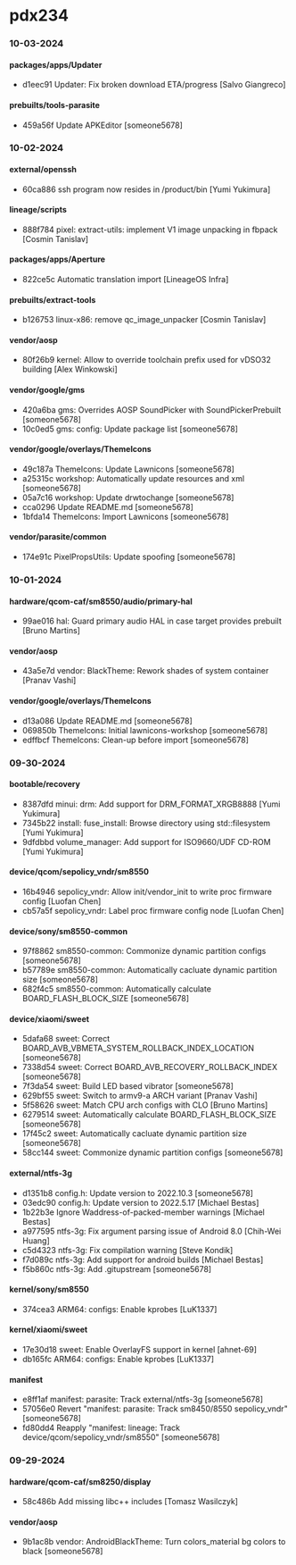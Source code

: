 # pdx234

### 10-03-2024

#### packages/apps/Updater

* d1eec91  Updater: Fix broken download ETA/progress  [Salvo Giangreco]

#### prebuilts/tools-parasite

* 459a56f  Update APKEditor  [someone5678]

### 10-02-2024

#### external/openssh

* 60ca886  ssh program now resides in /product/bin  [Yumi Yukimura]

#### lineage/scripts

* 888f784  pixel: extract-utils: implement V1 image unpacking in fbpack  [Cosmin Tanislav]

#### packages/apps/Aperture

* 822ce5c  Automatic translation import  [LineageOS Infra]

#### prebuilts/extract-tools

* b126753  linux-x86: remove qc_image_unpacker  [Cosmin Tanislav]

#### vendor/aosp

* 80f26b9  kernel: Allow to override toolchain prefix used for vDSO32 building  [Alex Winkowski]

#### vendor/google/gms

* 420a6ba  gms: Overrides AOSP SoundPicker with SoundPickerPrebuilt  [someone5678]
* 10c0ed5  gms: config: Update package list  [someone5678]

#### vendor/google/overlays/ThemeIcons

* 49c187a  ThemeIcons: Update Lawnicons  [someone5678]
* a25315c  workshop: Automatically update resources and xml  [someone5678]
* 05a7c16  workshop: Update drwtochange  [someone5678]
* cca0296  Update README.md  [someone5678]
* 1bfda14  ThemeIcons: Import Lawnicons  [someone5678]

#### vendor/parasite/common

* 174e91c  PixelPropsUtils: Update spoofing  [someone5678]

### 10-01-2024

#### hardware/qcom-caf/sm8550/audio/primary-hal

* 99ae016  hal: Guard primary audio HAL in case target provides prebuilt  [Bruno Martins]

#### vendor/aosp

* 43a5e7d  vendor: BlackTheme: Rework shades of system container  [Pranav Vashi]

#### vendor/google/overlays/ThemeIcons

* d13a086  Update README.md  [someone5678]
* 069850b  ThemeIcons: Initial lawnicons-workshop  [someone5678]
* edffbcf  ThemeIcons: Clean-up before import  [someone5678]

### 09-30-2024

#### bootable/recovery

* 8387dfd  minui: drm: Add support for DRM_FORMAT_XRGB8888  [Yumi Yukimura]
* 7345b22  install: fuse_install: Browse directory using std::filesystem  [Yumi Yukimura]
* 9dfdbbd  volume_manager: Add support for ISO9660/UDF CD-ROM  [Yumi Yukimura]

#### device/qcom/sepolicy_vndr/sm8550

* 16b4946  sepolicy_vndr: Allow init/vendor_init to write proc firmware config  [Luofan Chen]
* cb57a5f  sepolicy_vndr: Label proc firmware config node  [Luofan Chen]

#### device/sony/sm8550-common

* 97f8862  sm8550-common: Commonize dynamic partition configs  [someone5678]
* b57789e  sm8550-common: Automatically cacluate dynamic partition size  [someone5678]
* 682f4c5  sm8550-common: Automatically calculate BOARD_FLASH_BLOCK_SIZE  [someone5678]

#### device/xiaomi/sweet

* 5dafa68  sweet: Correct BOARD_AVB_VBMETA_SYSTEM_ROLLBACK_INDEX_LOCATION  [someone5678]
* 7338d54  sweet: Correct BOARD_AVB_RECOVERY_ROLLBACK_INDEX  [someone5678]
* 7f3da54  sweet: Build LED based vibrator  [someone5678]
* 629bf55  sweet: Switch to armv9-a ARCH variant  [Pranav Vashi]
* 5f58626  sweet: Match CPU arch configs with CLO  [Bruno Martins]
* 6279514  sweet: Automatically calculate BOARD_FLASH_BLOCK_SIZE  [someone5678]
* 17f45c2  sweet: Automatically cacluate dynamic partition size  [someone5678]
* 58cc144  sweet: Commonize dynamic partition configs  [someone5678]

#### external/ntfs-3g

* d1351b8  config.h: Update version to 2022.10.3  [someone5678]
* 03edc90  config.h: Update version to 2022.5.17  [Michael Bestas]
* 1b22b3e  Ignore Waddress-of-packed-member warnings  [Michael Bestas]
* a977595  ntfs-3g: Fix argument parsing issue of Android 8.0  [Chih-Wei Huang]
* c5d4323  ntfs-3g: Fix compilation warning  [Steve Kondik]
* f7d089c  ntfs-3g: Add support for android builds  [Michael Bestas]
* f5b860c  ntfs-3g: Add .gitupstream  [someone5678]

#### kernel/sony/sm8550

* 374cea3  ARM64: configs: Enable kprobes  [LuK1337]

#### kernel/xiaomi/sweet

* 17e30d18  sweet: Enable OverlayFS support in kernel  [ahnet-69]
* db165fc  ARM64: configs: Enable kprobes  [LuK1337]

#### manifest

* e8ff1af  manifest: parasite: Track external/ntfs-3g  [someone5678]
* 57056e0  Revert "manifest: parasite: Track sm8450/8550 sepolicy_vndr"  [someone5678]
* fd80dd4  Reapply "manifest: lineage: Track device/qcom/sepolicy_vndr/sm8550"  [someone5678]

### 09-29-2024

#### hardware/qcom-caf/sm8250/display

* 58c486b  Add missing libc++ includes  [Tomasz Wasilczyk]

#### vendor/aosp

* 9b1ac8b  vendor: AndroidBlackTheme: Turn colors_material bg colors to black  [someone5678]

